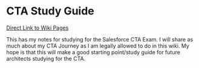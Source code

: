 # CTA Study Guide

<a href="https://github.com/Coding-With-The-Force/Salesforce-CTA-Study-Guide/wiki" target="_blank">Direct Link to Wiki Pages</a>   


This has my notes for studying for the Salesforce CTA Exam. I will share as much about my CTA Journey as I am legally allowed to do in this wiki. My hope is that this will make a good starting point/study guide for future architects studying for the CTA.


